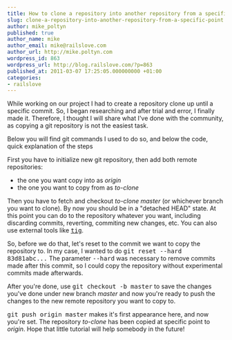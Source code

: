 ```yaml
---
title: How to clone a repository into another repository from a specific point
slug: clone-a-repository-into-another-repository-from-a-specific-point
author: mike_poltyn
published: true
author_name: mike
author_email: mike@railslove.com
author_url: http://mike.poltyn.com
wordpress_id: 863
wordpress_url: http://blog.railslove.com/?p=863
published_at: 2011-03-07 17:25:05.000000000 +01:00
categories:
- railslove
---
```

While working on our project I had to create a repository clone up until a specific commit. So, I began researching and after trial and error, I finally made it. Therefore, I thought I will share what I've done with the community, as copying a git repository is not the easiest task.

Below you will find git commands I used to do so, and below the code, quick explanation of the steps

<script src="https://gist.github.com/858599.js?file=git-clone.txt"></script>

First you have to initialize new git repository, then add both remote repositories: <ul><li>the one you want copy into as <em>origin</em></li><li>the one you want to copy from as <em>to-clone</em></li></ul>

Then you have to fetch and checkout <em>to-clone master</em> (or whichever branch you want to clone). By now you should be in a "detached HEAD" state. At this point you can do to the repository whatever you want, including discarding commits, reverting, commiting new changes, etc. You can also use external tools like <tt><a href="http://jonas.nitro.dk/tig/">tig</a></tt>.

So, before we do that, let's reset to the commit we want to copy the repository to. In my case, I wanted to do <tt>git reset --hard 83d81abc...</tt> The parameter <tt>--hard</tt> was necessary to remove commits made after this commit, so I could copy the repository without experimental commits made afterwards.

After you're done, use <tt>git checkout -b master</tt> to save the changes you've done under new branch <em>master</em> and now you're ready to push the changes to the new remote repository you want to copy to.

<tt>git push origin master</tt> makes it's first appearance here, and now you're set. The repository <em>to-clone</em> has been copied at specific point to <em>origin</em>. Hope that little tutorial will help somebody in the future!

